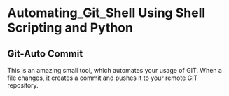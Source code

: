 # Automating_Git_Shell Using Shell Scripting and Python

## Git-Auto Commit

This is an amazing small tool, which automates your usage of GIT. When a file changes, it creates a commit and pushes it to your remote GIT repository.
